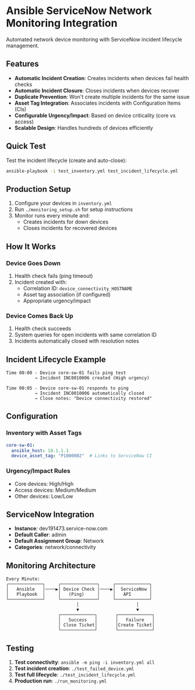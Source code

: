 # Ansible ServiceNow Network Monitoring Integration

Automated network device monitoring with ServiceNow incident lifecycle management.

## Features

- **Automatic Incident Creation**: Creates incidents when devices fail health checks
- **Automatic Incident Closure**: Closes incidents when devices recover
- **Duplicate Prevention**: Won't create multiple incidents for the same issue
- **Asset Tag Integration**: Associates incidents with Configuration Items (CIs)
- **Configurable Urgency/Impact**: Based on device criticality (core vs access)
- **Scalable Design**: Handles hundreds of devices efficiently

## Quick Test

Test the incident lifecycle (create and auto-close):
```bash
ansible-playbook -i test_inventory.yml test_incident_lifecycle.yml
```

## Production Setup

1. Configure your devices in `inventory.yml`
2. Run `./monitoring_setup.sh` for setup instructions
3. Monitor runs every minute and:
   - Creates incidents for down devices
   - Closes incidents for recovered devices

## How It Works

### Device Goes Down
1. Health check fails (ping timeout)
2. Incident created with:
   - Correlation ID: `device_connectivity_HOSTNAME`
   - Asset tag association (if configured)
   - Appropriate urgency/impact

### Device Comes Back Up
1. Health check succeeds
2. System queries for open incidents with same correlation ID
3. Incidents automatically closed with resolution notes

## Incident Lifecycle Example

```
Time 00:00 - Device core-sw-01 fails ping test
           → Incident INC0010006 created (High urgency)

Time 00:05 - Device core-sw-01 responds to ping
           → Incident INC0010006 automatically closed
           → Close notes: "Device connectivity restored"
```

## Configuration

### Inventory with Asset Tags
```yaml
core-sw-01:
  ansible_host: 10.1.1.1
  device_asset_tag: "P1000002"  # Links to ServiceNow CI
```

### Urgency/Impact Rules
- Core devices: High/High
- Access devices: Medium/Medium
- Other devices: Low/Low

## ServiceNow Integration

- **Instance**: dev191473.service-now.com
- **Default Caller**: admin
- **Default Assignment Group**: Network
- **Categories**: network/connectivity

## Monitoring Architecture

```
Every Minute:
┌─────────────┐     ┌──────────────┐     ┌─────────────┐
│   Ansible   │────▶│ Device Check │────▶│  ServiceNow │
│   Playbook  │     │   (Ping)     │     │   API       │
└─────────────┘     └──────────────┘     └─────────────┘
                           │                      │
                           ▼                      ▼
                    ┌─────────────┐       ┌─────────────┐
                    │   Success   │       │   Failure   │
                    │ Close Ticket│       │Create Ticket│
                    └─────────────┘       └─────────────┘
```

## Testing

1. **Test connectivity**: `ansible -m ping -i inventory.yml all`
2. **Test incident creation**: `./test_failed_device.yml`
3. **Test full lifecycle**: `./test_incident_lifecycle.yml`
4. **Production run**: `./run_monitoring.yml`